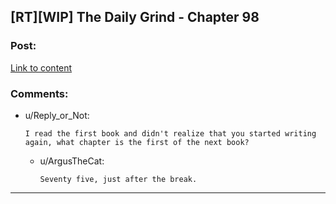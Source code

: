 ## [RT][WIP] The Daily Grind - Chapter 98

### Post:

[Link to content](https://www.royalroad.com/fiction/15925/the-daily-grind/chapter/490320/chapter-098)

### Comments:

- u/Reply_or_Not:
  ```
  I read the first book and didn't realize that you started writing again, what chapter is the first of the next book?
  ```

  - u/ArgusTheCat:
    ```
    Seventy five, just after the break.
    ```

---

